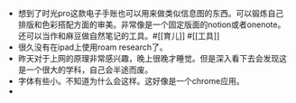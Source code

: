 - 想到了时光pro这款电子手账也可以用来做类似信息图的东西。可以锻炼自己排版和色彩搭配方面的审美。非常像是一个固定版面的notion或者onenote。还可以当作和麻豆做自然笔记的工具。#[[育儿]] #[[工具]]
- 很久没有在ipad上使用roam research了。
- 昨天对于上网的原理非常感兴趣，晚上很晚才睡觉。但是深入看下去会发现这是一个很大的学科，自己会半途而废。
- 字体有些小。不知道为什么会这样。这好像是一个chrome应用。
- 
